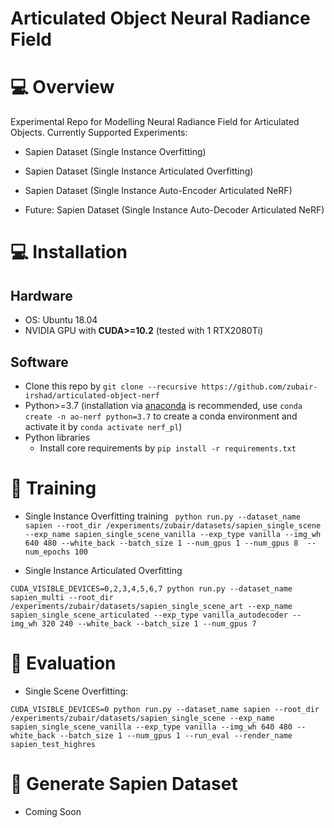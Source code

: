 # Articulated Object Neural Radiance Field

# :computer: Overview
Experimental Repo for Modelling Neural Radiance Field for Articulated Objects. Currently Supported Experiments:

- Sapien Dataset (Single Instance Overfitting)

- Sapien Dataset (Single Instance Articulated Overfitting)

- Sapien Dataset (Single Instance Auto-Encoder Articulated NeRF)

- Future: Sapien Dataset (Single Instance Auto-Decoder Articulated NeRF)


# :computer: Installation

## Hardware

* OS: Ubuntu 18.04
* NVIDIA GPU with **CUDA>=10.2** (tested with 1 RTX2080Ti)

## Software

* Clone this repo by `git clone --recursive https://github.com/zubair-irshad/articulated-object-nerf`
* Python>=3.7 (installation via [anaconda](https://www.anaconda.com/distribution/) is recommended, use `conda create -n ao-nerf python=3.7` to create a conda environment and activate it by `conda activate nerf_pl`)
* Python libraries
    * Install core requirements by `pip install -r requirements.txt`
    
# :key: Training

* Single Instance Overfitting training
``` python run.py --dataset_name sapien --root_dir /experiments/zubair/datasets/sapien_single_scene --exp_name sapien_single_scene_vanilla --exp_type vanilla --img_wh 640 480 --white_back --batch_size 1 --num_gpus 1 --num_gpus 8  --num_epochs 100```


* Single Instance Articulated Overfitting

``` CUDA_VISIBLE_DEVICES=0,2,3,4,5,6,7 python run.py --dataset_name sapien_multi --root_dir /experiments/zubair/datasets/sapien_single_scene_art --exp_name sapien_single_scene_articulated --exp_type vanilla_autodecoder --img_wh 320 240 --white_back --batch_size 1 --num_gpus 7 ```

# :key: Evaluation

* Single Scene Overfitting:

``` CUDA_VISIBLE_DEVICES=0 python run.py --dataset_name sapien --root_dir /experiments/zubair/datasets/sapien_single_scene --exp_name sapien_single_scene_vanilla --exp_type vanilla --img_wh 640 480 --white_back --batch_size 1 --num_gpus 1 --run_eval --render_name sapien_test_highres ```

# :key: Generate Sapien Dataset
* Coming Soon

